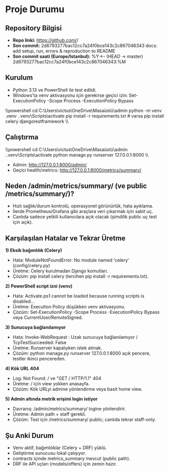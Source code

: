 ﻿# Proje Durumu

## Repository Bilgisi
- **Repo linki:** https://github.com/<org>/<repo>
- **Son commit:** 2d6793277bac12cc7a24f0bce143c2c867046343  docs: add setup, run, errors & reproduction to README
- **Son commit saati (Europe/Istanbul):** %Y->- (HEAD -> master) 2d6793277bac12cc7a24f0bce143c2c867046343:%M

## Kurulum
- Python 3.13 ve PowerShell ile test edildi.
- Windows'ta venv aktivasyonu için gerekirse geçici izin:
  Set-ExecutionPolicy -Scope Process -ExecutionPolicy Bypass

\\\powershell
cd C:\Users\victus\OneDrive\Masaüstü\admin
python -m venv .venv
.\.venv\Scripts\activate
pip install -r requirements.txt   # varsa
pip install celery djangorestframework
\\\

## Çalıştırma
\\\powershell
cd C:\Users\victus\OneDrive\Masaüstü\admin
.\.venv\Scripts\activate
python manage.py runserver 127.0.0.1:8000
\\\

- Admin: http://127.0.0.1:8000/admin/
- Geçici health/metrics: http://127.0.0.1:8000/metrics/summary/

## Neden /admin/metrics/summary/ (ve public /metrics/summary/)?
- Hızlı sağlık/durum kontrolü, operasyonel görünürlük, hata ayıklama.
- İlerde Prometheus/Grafana gibi araçlara veri çıkarmak için sabit uç.
- Canlıda sadece yetkili kullanıcılara açık olacak (şimdilik public uç test için açık).

## Karşılaşılan Hatalar ve Tekrar Üretme

**1) Eksik bağımlılık (Celery)**
- Hata: ModuleNotFoundError: No module named 'celery' (config/celery.py)
- Üretme: Celery kurulmadan Django komutları.
- Çözüm: pip install celery (tercihen pip install -r requirements.txt).

**2) PowerShell script izni (venv)**
- Hata: Activate.ps1 cannot be loaded because running scripts is disabled...
- Üretme: Execution Policy düşükken venv aktivasyonu.
- Çözüm: Set-ExecutionPolicy -Scope Process -ExecutionPolicy Bypass veya CurrentUser/RemoteSigned.

**3) Sunucuya bağlanılamıyor**
- Hata: Invoke-WebRequest : Uzak sunucuya bağlanılamıyor / TcpTestSucceeded: False
- Üretme: Runserver kapalıyken istek atmak.
- Çözüm: python manage.py runserver 127.0.0.1:8000 açık pencere, testler ikinci pencereden.

**4) Kök URL 404**
- Log: Not Found: / ve "GET / HTTP/1.1" 404
- Üretme: / için view yokken anasayfa.
- Çözüm: Kök URLyi admine yönlendirme veya basit home view.

**5) Admin altında metrik erişimi login istiyor**
- Davranış: /admin/metrics/summary/ logine yönlendirir.
- Üretme: Admin path + staff gerekli.
- Çözüm: Test için /metrics/summary/ public; canlıda tekrar staff-only.

## Şu Anki Durum
- Venv aktif, bağımlılıklar (Celery + DRF) yüklü.
- Geliştirme sunucusu lokal çalışıyor.
- contracts içinde metrics_summary mevcut (public path).
- DRF ile API uçları (models/offers) için zemin hazır.

